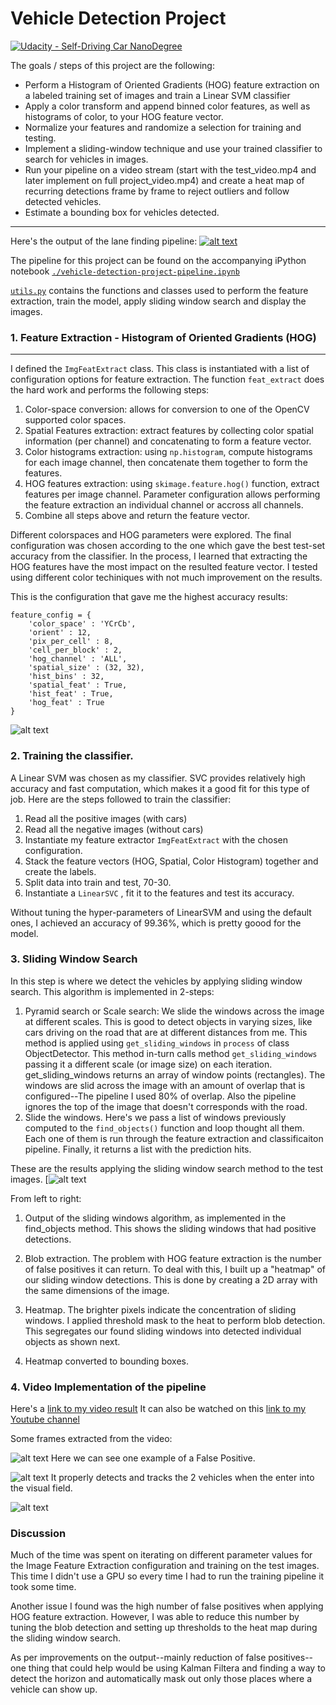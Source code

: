 # Vehicle Detection Project
[![Udacity - Self-Driving Car NanoDegree](https://s3.amazonaws.com/udacity-sdc/github/shield-carnd.svg)](http://www.udacity.com/drive)

The goals / steps of this project are the following:

* Perform a Histogram of Oriented Gradients (HOG) feature extraction on a labeled training set of images and train a Linear SVM classifier
* Apply a color transform and append binned color features, as well as histograms of color, to your HOG feature vector.
* Normalize your features and randomize a selection for training and testing.
* Implement a sliding-window technique and use your trained classifier to search for vehicles in images.
* Run your pipeline on a video stream (start with the test_video.mp4 and later implement on full project_video.mp4) and create a heat map of recurring detections frame by frame to reject outliers and follow detected vehicles.
* Estimate a bounding box for vehicles detected.

---
[//]: # (Image References)

[image0]: ./writeup_images/project_video.png "Screenshot to project video"
[image1]: ./writeup_images/hog.png "Hog"
[image2]: ./writeup_images/slide_window.png "Sliding Window"

[image3]: ./writeup_images/output_fp.png "Output"
[image4]: ./writeup_images/output1.png "Output1"
[image5]: ./writeup_images/output2.png "Output2"

[video1]: ./project_video_output.mp4 "Video"

Here's the output of the lane finding pipeline: 
[![alt text][image0]](https://youtu.be/QWNvcGqb5WA)


The pipeline for this project can be found on the accompanying iPython notebook [`./vehicle-detection-project-pipeline.ipynb`](./vehicle-detection-project-pipeline.ipynb)

[`utils.py`](./utils/utils.py) contains the functions and classes used to perform the feature extraction, train the model, apply sliding window search and display the images.


### 1. Feature Extraction - Histogram of Oriented Gradients (HOG)
---

I defined the `ImgFeatExtract` class. This class is instantiated with a list of configuration options for feature extraction. 
The function `feat_extract` does the hard work and performs the following steps:
1. Color-space conversion: allows for conversion to one of the OpenCV supported color spaces.
2. Spatial Features extraction: extract features by collecting color spatial information (per channel) and concatenating to form a feature vector.
3. Color histograms extraction: using `np.histogram`, compute histograms for each image channel, then concatenate them together to form the features. 
4. HOG features extraction: using `skimage.feature.hog()` function, extract features per image channel. Parameter configuration allows performing the feature extraction an individual channel or accross all channels. 
5. Combine all steps above and return the feature vector. 


Different colorspaces and HOG parameters were explored. The final configuration was chosen according to the one which gave the best test-set accuracy from the classifier. In the process, I learned that extracting the HOG features have the most impact on the resulted feature vector. I tested using different color techiniques with not much improvement on the results.

This is the configuration that gave me the highest accuracy results:
```
feature_config = {
    'color_space' : 'YCrCb',
    'orient' : 12,
    'pix_per_cell' : 8,
    'cell_per_block' : 2,
    'hog_channel' : 'ALL',
    'spatial_size' : (32, 32),
    'hist_bins' : 32,
    'spatial_feat' : True,
    'hist_feat' : True,
    'hog_feat' : True
}
```

![alt text][image1]


### 2. Training the classifier. 
A Linear SVM was chosen as my classifier. SVC provides relatively high accuracy and fast computation, which makes it a good fit for this type of job. 
Here are the steps followed to train the classifier: 

1. Read all the positive images (with cars)
2. Read all the negative images (without cars)
3. Instantiate my feature extractor `ImgFeatExtract` with the chosen configuration.
4. Stack the feature vectors (HOG, Spatial, Color Histogram) together and create the labels. 
5. Split data into train and test, 70-30. 
6. Instantiate a `LinearSVC` , fit it to the features and test its accuracy. 

Without tuning the hyper-parameters of LinearSVM and using the default ones, I achieved an accuracy of 99.36%, which is pretty goood for the model.


### 3. Sliding Window Search
In this step is where we detect the vehicles by applying sliding window search. This algorithm is implemented in 2-steps: 

1. Pyramid search or Scale search: We slide the windows across the image at different scales. This is good to detect objects in varying sizes, like cars driving on the road that are at different distances from me.  This method is applied using `get_sliding_windows` in  `process` of class ObjectDetector. 
This method in-turn calls method `get_sliding_windows` passing it a different scale (or image size) on each iteration. get_sliding_windows returns an array of window points (rectangles). The windows are slid across the image with an amount of overlap that is configured--The pipeline I used 80% of overlap. Also the pipeline ignores the top of the image that doesn't corresponds with the road. 
2. Slide the windows. Here's we pass a list of windows previously computed to the `find_objects()` function and loop thought all them. Each one of them is run through the feature extraction and classificaiton pipeline. Finally, it returns a list with the prediction hits.

These are the results applying the sliding window search method to the test images.
[![alt text][image2]

From left to right:
1. Output of the sliding windows algorithm, as implemented in the find_objects method. 
This shows the sliding windows that had positive detections. 

2. Blob extraction. The problem with HOG feature extraction is the number of false positives it can return. To deal with this, I built up a "heatmap" of our sliding window detections. This is done by creating a 2D array with the same dimensions of the image. 

3. Heatmap. The brighter pixels indicate the concentration of sliding windows. I applied threshold mask to the heat to perform blob detection. This segregates our found sliding windows into detected individual objects as shown next.

4. Heatmap converted to bounding boxes. 

### 4. Video Implementation of the pipeline
Here's a [link to my video result](./output_images/project_video_output.mp4)
It can also be watched on this [link to my Youtube channel](https://youtu.be/QWNvcGqb5WA)

Some frames extracted from the video:

![alt text][image3]
Here we can see one example of a False Positive. 

![alt text][image4]
It properly detects and tracks the 2 vehicles when the enter into the visual field.

![alt text][image5]

### Discussion

Much of the time was spent on iterating on different parameter values for the Image Feature Extraction configuration and training on the test images. This time I didn't use a GPU so every time I had to run the training pipeline it took some time. 

Another issue I found was the high number of false positives when applying HOG feature extraction. However, I was able to reduce this number by tuning the blob detection and setting up thresholds to the heat map during the sliding window search. 

As per improvements on the output--mainly reduction of false positives-- one thing that could help would be using Kalman Filtera and finding a way to detect the horizon and automatically mask out only those places where a vehicle can show up.
